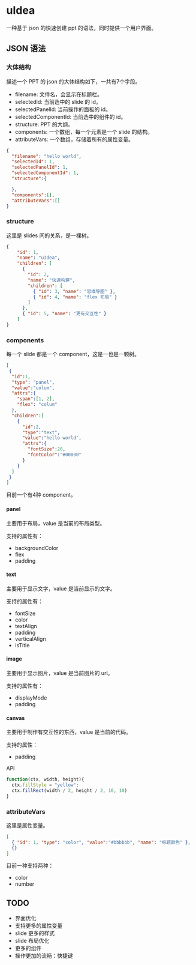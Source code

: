 # uIdea

一种基于 json 的快速创建 ppt 的语法，同时提供一个用户界面。

## JSON 语法

### 大体结构

描述一个 PPT 的 json 的大体结构如下，一共有7个字段。

- filename: 文件名，会显示在标题栏。
- selectedId: 当前选中的 slide 的 id。
- selectedPanelId: 当前操作的面板的 id。
- selectedComponentId: 当前选中的组件的 id。
- structure: PPT 的大纲。
- components: 一个数组，每一个元素是一个 slide 的结构。
- attributeVars: 一个数组，存储着所有的属性变量。

```json
{
  "filename": "hello world",
  "selectedId": 1,
  "selectedPanelId": 1,
  "selectedComponentId": 1,
  "structure":{

  },
  "components":[],
  "attributeVars":[]
}
```

### structure

这里是 slides 间的关系，是一棵树。

```json
{
    "id": 1,
    "name": "uIdea",
    "children": [
      {
        "id": 2,
        "name": "快速构建",
        "children": [
          { "id": 3, "name": "思维导图" },
          { "id": 4, "name": "flex 布局" }
        ]
      },
      { "id": 5, "name": "更有交互性" }
    ]
}
```

### components

每一个 slide 都是一个 component，这是一也是一颗树。

```json
[
 {
  "id":1,
  "type": "panel",
  "value":"colum",
  "attrs":{
    "span":[1, 2],
    "flex": "colum"
  },
  "children":[
    {
      "id":2,
      "type":"text",
      "value":"hello world",
      "attrs":{
        "fontSize":20,
        "fontColor":"#00000"
      }
    }
  ]
 }
]

```

目前一个有4种 component。

#### panel

主要用于布局，value 是当前的布局类型。

支持的属性有：

- backgroundColor
- flex
- padding
  
#### text

主要用于显示文字，value 是当前显示的文字。

支持的属性有：

- fontSize
- color
- textAlign
- padding
- verticalAlign
- isTitle

#### image

主要用于显示图片，value 是当前图片的 url。

支持的属性有：

- displayMode
- padding

#### canvas

主要用于制作有交互性的东西，value 是当前的代码。

支持的属性：

- padding

API

```js
function(ctx, width, height){
  ctx.fillStyle = "yellow";
  ctx.fillRect(width / 2, height / 2, 10, 10)
}
```

### attributeVars

这里是属性变量。

```json
[
  { "id": 1, "type": "color", "value":"#bbbbbb", "name": "标题颜色" },
  {}
]
```

目前一种支持两种：

- color
- number

## TODO

- 界面优化
- 支持更多的属性变量
- slide 更多的样式
- slide 布局优化
- 更多的组件
- 操作更加的流畅：快捷键

